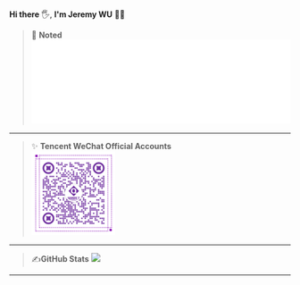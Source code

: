 **Hi there** 🖐️, **I'm Jeremy WU** 👷‍♂️

> 🌈 **Noted** 
    <a href="https://github.com/jeremywu917">  
        <img height="150em" border-radius="50%" src='https://raw.githubusercontent.com/jeremywu917/jeremywuassets/main/src/wechat/logo/home_gif_wechat.gif'/>
    </a>


---

> ✨ **Tencent WeChat Official Accounts**
    <a href="https://github.com/jeremywu917">        
        <img height="150em" src='https://raw.githubusercontent.com/jeremywu917/jeremywuassets/main/src/wechat/logo/logo_05.png'/>
    </a>

---

> ✍**GitHub Stats**
 	<a href="https://github.com/jeremywu917">
        <img height="150em" src="https://github-readme-stats.vercel.app/api?username=jeremywu917&show_icons=true&theme=gruvbox&include_all_commits=true&count_private=true"/>
    </a>

---
